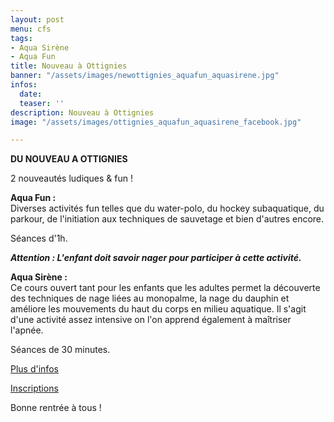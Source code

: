 ```yaml
---
layout: post
menu: cfs
tags:
- Aqua Sirène
- Aqua Fun
title: Nouveau à Ottignies
banner: "/assets/images/newottignies_aquafun_aquasirene.jpg"
infos:
  date: 
  teaser: ''
description: Nouveau à Ottignies
image: "/assets/images/ottignies_aquafun_aquasirene_facebook.jpg"

---
```

**DU NOUVEAU A OTTIGNIES**

2 nouveautés ludiques & fun !

**Aqua Fun :**  
Diverses activités fun telles que du water-polo, du hockey subaquatique, du parkour, de l'initiation aux techniques de sauvetage et bien d'autres encore.

Séances d'1h.

**_Attention : L'enfant doit savoir nager pour participer à cette activité._**

**Aqua Sirène :**  
Ce cours ouvert tant pour les enfants que les adultes permet la découverte des techniques de nage liées au monopalme, la nage du dauphin et améliore les mouvements du haut du corps en milieu aquatique. Il s'agit d'une activité assez intensive on l'on apprend également à maîtriser l'apnée.

Séances de 30 minutes.

[Plus d'infos](https://cfsport.sharepoint.com/:b:/s/external-documents/EfSY6g6ycPdLmpEBlWzi4IYBRm5CuXZf9sJ-u9pL5hwfcw?e=OMf2aj "Nouveau à Ottignies")

[Inscriptions](https://www12.iclub.be/myiclub3_CFS_register.asp?ClubID=559&LG=FR&Categorie=5 "Inscriptions")

Bonne rentrée à tous !